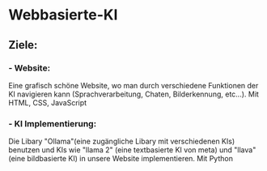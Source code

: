 # Webbasierte-KI 

## __Ziele:__

### - Website:
Eine grafisch schöne Website, wo man durch verschiedene Funktionen der KI navigieren kann (Sprachverarbeitung, Chaten, Bilderkennung, etc...). Mit HTML, CSS, JavaScript

### - KI Implementierung:
Die Libary "Ollama"(eine zugängliche Libary mit verschiedenen KIs) benutzen und KIs wie "llama 2" (eine textbasierte KI von meta) und "llava" (eine bildbasierte KI) in unsere Website implementieren. Mit Python
